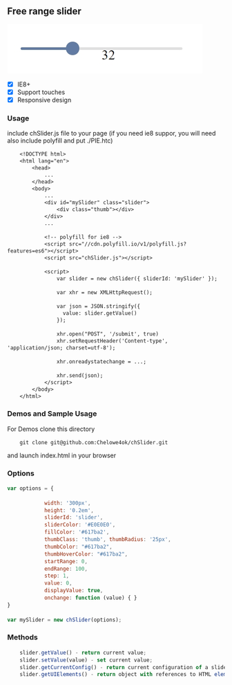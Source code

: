 
## Free range slider

![chSlider preview](lib/img/chSlider.jpg)

- [x] IE8+
- [x] Support touches
- [x] Responsive design

### Usage

include chSlider.js file to your page (if you need ie8 suppor, you will need also include polyfill and put ./PIE.htc)

```
	<!DOCTYPE html>
	<html lang="en">
		<head>
			...
		</head>
		<body>
			...
			<div id="mySlider" class="slider">
				<div class="thumb"></div>
			</div>
			...

			<!-- polyfill for ie8 -->
			<script src="//cdn.polyfill.io/v1/polyfill.js?features=es6"></script>
			<script src="chSlider.js"></script>

			<script>
				var slider = new chSlider({ sliderId: 'mySlider' });

				var xhr = new XMLHttpRequest();

				var json = JSON.stringify({
				  value: slider.getValue()
				});

				xhr.open("POST", '/submit', true)
				xhr.setRequestHeader('Content-type', 'application/json; charset=utf-8');

				xhr.onreadystatechange = ...;

				xhr.send(json);
			</script>
		</body>
	</html>
```

### Demos and Sample Usage

For Demos clone this directory

```
	git clone git@github.com:Chelowe4ok/chSlider.git
```
and launch index.html in your browser

### Options

```javascript
var options = {

            width: '300px',
			height: '0.2em',
			sliderId: 'slider',
			sliderColor: '#E0E0E0',
			fillColor: '#617ba2',
			thumbClass: 'thumb', thumbRadius: '25px',
			thumbColor: "#617ba2",
			thumbHoverColor: "#617ba2",
			startRange: 0,
			endRange: 100,
			step: 1,
			value: 0,
			displayValue: true,
			onchange: function (value) { }
} 

var mySlider = new chSlider(options);
```
### Methods

```javascript
	slider.getValue() - return current value;
	slider.setValue(value) - set current value;
	slider.getCurrentConfig() - return current configuration of a slider
	slider.getUIElements() - return object with references to HTML elements (slider, thumb, filling, display)
```
